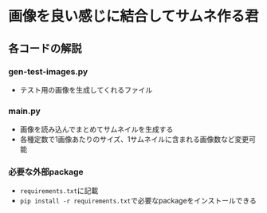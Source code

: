 # 画像を良い感じに結合してサムネ作る君

## 各コードの解説
### gen-test-images.py
- テスト用の画像を生成してくれるファイル

### main.py
- 画像を読み込んでまとめてサムネイルを生成する
- 各種定数で1画像あたりのサイズ、1サムネイルに含まれる画像数など変更可能

### 必要な外部package
- `requirements.txt`に記載
- `pip install -r requirements.txt`で必要なpackageをインストールできる